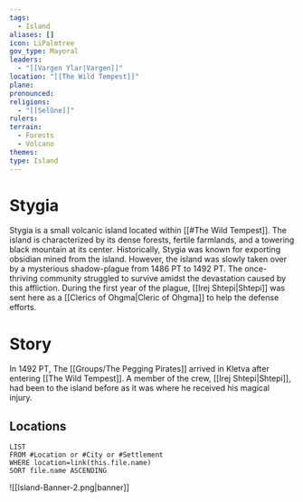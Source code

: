 ```yaml
---
tags:
  - Island
aliases: []
icon: LiPalmtree
gov_type: Mayoral
leaders:
  - "[[Vargen Ylar|Vargen]]"
location: "[[The Wild Tempest]]"
plane: 
pronounced: 
religions:
  - "[[Selûne]]"
rulers: 
terrain:
  - Forests
  - Volcano
themes: 
type: Island
---
```


# Stygia

Stygia is a small volcanic island located within [[#The Wild Tempest]]. The island is characterized by its dense forests, fertile farmlands, and a towering black mountain at its center. Historically, Stygia was known for exporting obsidian mined from the island. However, the island was slowly taken over by a mysterious shadow-plague from 1486 PT to 1492 PT. The once-thriving community struggled to survive amidst the devastation caused by this affliction. During the first year of the plague, [[Irej Shtepi|Shtepi]] was sent here as a [[Clerics of Ohgma|Cleric of Ohgma]] to help the defense efforts.

# Story

In 1492 PT, The [[Groups/The Pegging Pirates]] arrived in Kletva after entering [[The Wild Tempest]]. A member of the crew, [[Irej Shtepi|Shtepi]], had been to the island before as it was where he received his magical injury.

## Locations

```dataview
LIST
FROM #Location or #City or #Settlement
WHERE location=link(this.file.name)
SORT file.name ASCENDING
```

![[Island-Banner-2.png|banner]]
